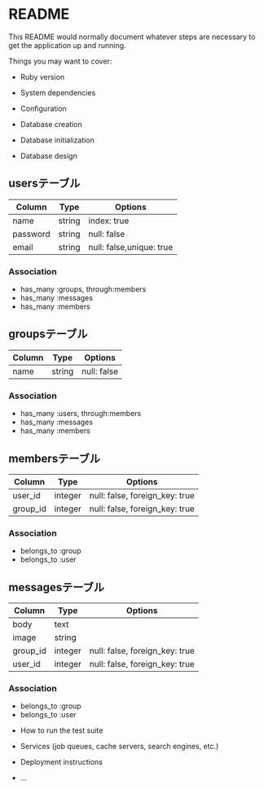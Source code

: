 # README

This README would normally document whatever steps are necessary to get the
application up and running.

Things you may want to cover:

* Ruby version

* System dependencies

* Configuration

* Database creation

* Database initialization

* Database design

## usersテーブル

|Column|Type|Options|
|------|----|-------|
|name|string|index: true|
|password|string|null: false|
|email|string|null: false,unique: true|

### Association
- has_many  :groups, through:members
- has_many  :messages
- has_many  :members

## groupsテーブル

|Column|Type|Options|
|------|----|-------|
|name|string|null: false|

### Association
- has_many  :users, through:members
- has_many  :messages
- has_many  :members

## membersテーブル

|Column|Type|Options|
|------|----|-------|
|user_id|integer|null: false, foreign_key: true|
|group_id|integer|null: false, foreign_key: true|

### Association
- belongs_to :group
- belongs_to :user

## messagesテーブル

|Column|Type|Options|
|------|----|-------|
|body|text||
|image|string||
|group_id|integer|null: false, foreign_key: true|
|user_id|integer|null: false, foreign_key: true|

### Association
- belongs_to :group
- belongs_to :user

* How to run the test suite

* Services (job queues, cache servers, search engines, etc.)

* Deployment instructions

* ...
